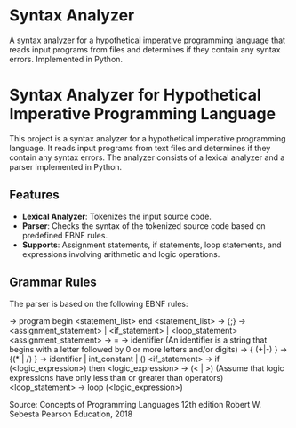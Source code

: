 # Syntax Analyzer
 A syntax analyzer for a hypothetical imperative programming language that reads input programs from files and determines if they contain any syntax errors. Implemented in Python.

 # Syntax Analyzer for Hypothetical Imperative Programming Language

This project is a syntax analyzer for a hypothetical imperative programming language. It reads input programs from text files and determines if they contain any syntax errors. The analyzer consists of a lexical analyzer and a parser implemented in Python.

## Features

- **Lexical Analyzer**: Tokenizes the input source code.
- **Parser**: Checks the syntax of the tokenized source code based on predefined EBNF rules.
- **Supports**: Assignment statements, if statements, loop statements, and expressions involving arithmetic and logic operations.

## Grammar Rules

The parser is based on the following EBNF rules:

<program> -> program begin <statement_list> end
<statement_list> -> <statement> {;<statement>}
<statement> -> <assignment_statement> | <if_statement> | <loop_statement>
<assignment_statement> -> <variable> = <expression>
<variable> -> identifier (An identifier is a string that begins with a letter followed by 0 or more letters and/or digits)
<expression> -> <term> { (+|-) <term>}
<term> -> <factor> {(* | /) <factor> }
<factor> -> identifier | int_constant | (<expr>)
<if_statement> -> if (<logic_expression>) then <statement>
<logic_expression> -> <variable> (< | >) <variable> (Assume that logic expressions have only less than or greater than operators)
<loop_statement> -> loop (<logic_expression>) <statement>

Source: Concepts of Programming Languages
12th edition
Robert W. Sebesta
Pearson Education, 2018